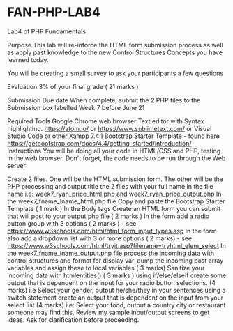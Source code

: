 # FAN-PHP-LAB4
Lab4 of PHP Fundamentals

Purpose
This lab will re-inforce the HTML form submission process as well as apply past knowledge to the new Control Structures Concepts you have learned today.

You will be creating a small survey to ask your participants a few questions

Evaluation
3% of your final grade ( 21 marks )

Submission Due date
When complete, submit the 2 PHP files to the Submission box labelled Week 7 before June 21

Required Tools
Google Chrome web browser
Text editor with Syntax highlighting. https://atom.io/ or https://www.sublimetext.com/ or Visual Studio Code or other
Xampp 7.4.1
Bootstrap Starter Template - found here https://getbootstrap.com/docs/4.4/getting-started/introduction/
Instructions
You will be doing all your code in HTML/CSS and PHP, testing in the web browser. Don't forget, the code needs to be run through the Web server

Create 2 files. One will be the HTML submission form. The other will be the PHP processing and output
title the 2 files with your full name in the file name i.e: week7_ryan_price_html.php and week7_ryan_price_output.php
In the week7_fname_lname_html.php file
Copy and paste the Bootstrap Starter Template ( 1 mark )
In the Body tags
Create an HTML form you can submit that will post to your output.php file ( 2 marks )
In the form add a radio button group with 3 options ( 2 marks ) - see https://www.w3schools.com/html/html_form_input_types.asp
In the form also add a dropdown list with 3 or more options ( 2 marks) - see https://www.w3schools.com/html/tryit.asp?filename=tryhtml_elem_select
In the week7_fname_lname_output.php file process the incoming data with control structures and format for display
var_dump the incoming post array variables and assign these to local variables ( 3 marks)
Sanitize your incoming data with htmlentities() ( 3 marks )
using if/else/elseif create some output that is dependent on the input for your radio button selections. (4 marks) i.e Select your gender, output he/she/they in your sentences
using a switch statement create an output that is dependent on the input from your select list (4 marks) i.e: Select your food, output a country city or restaurant someone may find this.
Review my sample input/output screens to get ideas. Ask for clarification before proceeding.